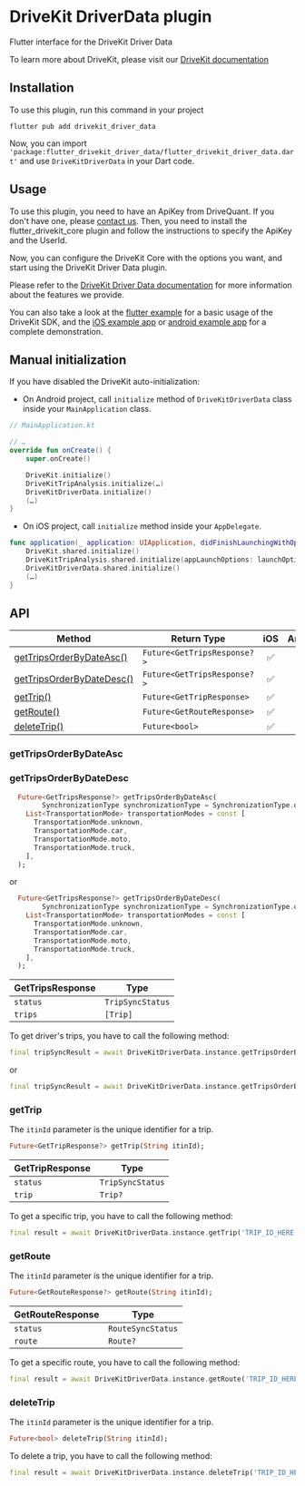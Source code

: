 # DriveKit DriverData plugin

Flutter interface for the DriveKit Driver Data

To learn more about DriveKit, please visit our [DriveKit documentation](https://docs.drivequant.com/)

## Installation

To use this plugin, run this command in your project

```
flutter pub add drivekit_driver_data
```

Now, you can import `'package:flutter_drivekit_driver_data/flutter_drivekit_driver_data.dart'` and use `DriveKitDriverData` in your Dart code.

## Usage

To use this plugin, you need to have an ApiKey from DriveQuant. If you don't have one, please [contact us](https://info.drivequant.com/contact/).
Then, you need to install the flutter_drivekit_core plugin and follow the instructions to specify the ApiKey and the UserId.

Now, you can configure the DriveKit Core with the options you want, and start using the DriveKit Driver Data plugin. 


Please refer to the [DriveKit Driver Data documentation](https://docs.drivequant.com/driver-data) for more information about the features we provide.

You can also take a look at the [flutter example](https://github.com/DriveQuantPublic/flutter-drivekit/tree/main/example) for a basic usage of the DriveKit SDK, and the [iOS example app](https://github.com/DriveQuantPublic/drivekit-quickstart-ios) or [android example app](https://github.com/DriveQuantPublic/drivekit-quickstart-android) for a complete demonstration.


## Manual initialization

If you have disabled the DriveKit auto-initialization:

- On Android project, call `initialize` method of `DriveKitDriverData` class inside your `MainApplication` class.

```kotlin
// MainApplication.kt

// …
override fun onCreate() {
    super.onCreate()

    DriveKit.initialize()
    DriveKitTripAnalysis.initialize(…)
    DriveKitDriverData.initialize()
    (…)
}
```

- On iOS project, call `initialize` method inside your `AppDelegate`.

```swift
func application(_ application: UIApplication, didFinishLaunchingWithOptions launchOptions: [UIApplication.LaunchOptionsKey: Any]?) -> Bool {
    DriveKit.shared.initialize()
    DriveKitTripAnalysis.shared.initialize(appLaunchOptions: launchOptions)
    DriveKitDriverData.shared.initialize()
    (…)
}
```

## API

| Method                                                                | Return Type                     | iOS | Android |
| --------------------------------------------------------------------- | ------------------------------- | :-: | :-----: |
| [getTripsOrderByDateAsc()](#getTripsOrderByDateAsc)                   | `Future<GetTripsResponse?>`     | ✅  |   ✅    |
| [getTripsOrderByDateDesc()](#getTripsOrderByDateDesc)                 | `Future<GetTripsResponse?>`     | ✅  |   ✅    |
| [getTrip()](#getTrip)                                                 | `Future<GetTripResponse>`       | ✅  |   ✅    |
| [getRoute()](#getRoute)                                               | `Future<GetRouteResponse>`      | ✅  |   ✅    |
| [deleteTrip()](#deleteTrip)                                           | `Future<bool>`                  | ✅  |   ✅    |


### getTripsOrderByDateAsc

### getTripsOrderByDateDesc

```dart
  Future<GetTripsResponse?> getTripsOrderByDateAsc(
        SynchronizationType synchronizationType = SynchronizationType.defaultSync,
    List<TransportationMode> transportationModes = const [
      TransportationMode.unknown,
      TransportationMode.car,
      TransportationMode.moto,
      TransportationMode.truck,
    ],
  );
```

or

```dart
  Future<GetTripsResponse?> getTripsOrderByDateDesc(
        SynchronizationType synchronizationType = SynchronizationType.defaultSync,
    List<TransportationMode> transportationModes = const [
      TransportationMode.unknown,
      TransportationMode.car,
      TransportationMode.moto,
      TransportationMode.truck,
    ],
  );
```

| GetTripsResponse | Type             |
| ---------------- | ---------------- |
| `status`         | `TripSyncStatus` |
| `trips`          | `[Trip]`         |

To get driver's trips, you have to call the following method:

```dart
final tripSyncResult = await DriveKitDriverData.instance.getTripsOrderByDateAsc();
```

or 

```dart
final tripSyncResult = await DriveKitDriverData.instance.getTripsOrderByDateDesc();
```

### getTrip

The `itinId` parameter is the unique identifier for a trip.

```dart
Future<GetTripResponse?> getTrip(String itinId);
```

| GetTripResponse | Type             |
| --------------- | ---------------- |
| `status`        | `TripSyncStatus` |
| `trip`          | `Trip?`          |

To get a specific trip, you have to call the following method:

```dart
final result = await DriveKitDriverData.instance.getTrip('TRIP_ID_HERE');
```

### getRoute

The `itinId` parameter is the unique identifier for a trip.

```dart
Future<GetRouteResponse?> getRoute(String itinId);
```


| GetRouteResponse | Type             |
| --------------- | ----------------- |
| `status`        | `RouteSyncStatus` |
| `route`         | `Route?`          |


To get a specific route, you have to call the following method:

```dart
final result = await DriveKitDriverData.instance.getRoute('TRIP_ID_HERE');
```

### deleteTrip

The `itinId` parameter is the unique identifier for a trip.

```dart
Future<bool> deleteTrip(String itinId);
```

To delete a trip, you have to call the following method:

```dart
final result = await DriveKitDriverData.instance.deleteTrip('TRIP_ID_HERE');
```

